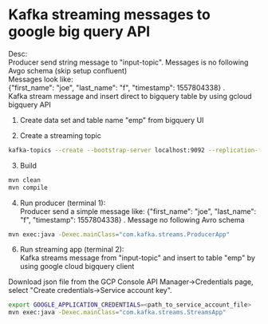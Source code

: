 # Kafka streaming messages to google big query API

Desc:   
Producer send string message to "input-topic".
Messages is no following Avgo schema (skip setup confluent)   
Messages look like:   
{"first_name": "joe", "last_name": "f", "timestamp": 1557804338} .    
Kafka stream message and insert direct to bigquery table by using gcloud bigquery API  


1. Create data set and table name "emp" from bigquery UI

2. Create a streaming topic
```bash
kafka-topics --create --bootstrap-server localhost:9092 --replication-factor 1 --partitions 1 --topic input-topic
```

3. Build
```bash
mvn clean
mvn compile
```

4. Run producer (terminal 1):  
Producer send a simple message like:
{"first_name": "joe", "last_name": "f", "timestamp": 1557804338} . 
Message no following Avro schema
```bash
mvn exec:java -Dexec.mainClass="com.kafka.streams.ProducerApp"
```


6. Run streaming app (terminal 2):   
Kafka streams message from "input-topic" and insert to table "emp" by using google cloud bigquery client   

Download json file from the GCP Console API Manager→Credentials page, select "Create credentials→Service account key".   
```bash
export GOOGLE_APPLICATION_CREDENTIALS=<path_to_service_account_file>
mvn exec:java -Dexec.mainClass="com.kafka.streams.StreamsApp"
```

